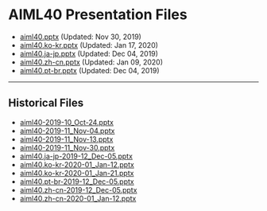 <!--
This is a machine generated file, and should not be edited, as it will be overwritten with future updates.
-->

# AIML40 Presentation Files

- [aiml40.pptx](https://globaleventcdn.blob.core.windows.net/assets/aiml/aiml40/aiml40.pptx) (Updated: Nov 30, 2019)
- [aiml40.ko-kr.pptx](https://globaleventcdn.blob.core.windows.net/assets/aiml/aiml40/aiml40.ko-kr.pptx) (Updated: Jan 17, 2020)
- [aiml40.ja-jp.pptx](https://globaleventcdn.blob.core.windows.net/assets/aiml/aiml40/aiml40.ja-jp.pptx) (Updated: Dec 04, 2019)
- [aiml40.zh-cn.pptx](https://globaleventcdn.blob.core.windows.net/assets/aiml/aiml40/aiml40.zh-cn.pptx) (Updated: Jan 09, 2020)
- [aiml40.pt-br.pptx](https://globaleventcdn.blob.core.windows.net/assets/aiml/aiml40/aiml40.pt-br.pptx) (Updated: Dec 04, 2019)
---
## Historical Files
- [aiml40-2019-10_Oct-24.pptx](https://globaleventcdn.blob.core.windows.net/assets/aiml/aiml40/aiml40-2019-10_Oct-24.pptx)
- [aiml40-2019-11_Nov-04.pptx](https://globaleventcdn.blob.core.windows.net/assets/aiml/aiml40/aiml40-2019-11_Nov-04.pptx)
- [aiml40-2019-11_Nov-13.pptx](https://globaleventcdn.blob.core.windows.net/assets/aiml/aiml40/aiml40-2019-11_Nov-13.pptx)
- [aiml40-2019-11_Nov-30.pptx](https://globaleventcdn.blob.core.windows.net/assets/aiml/aiml40/aiml40-2019-11_Nov-30.pptx)
- [aiml40.ja-jp-2019-12_Dec-05.pptx](https://globaleventcdn.blob.core.windows.net/assets/aiml/aiml40/aiml40.ja-jp-2019-12_Dec-05.pptx)
- [aiml40.ko-kr-2020-01_Jan-12.pptx](https://globaleventcdn.blob.core.windows.net/assets/aiml/aiml40/aiml40.ko-kr-2020-01_Jan-12.pptx)
- [aiml40.ko-kr-2020-01_Jan-21.pptx](https://globaleventcdn.blob.core.windows.net/assets/aiml/aiml40/aiml40.ko-kr-2020-01_Jan-21.pptx)
- [aiml40.pt-br-2019-12_Dec-05.pptx](https://globaleventcdn.blob.core.windows.net/assets/aiml/aiml40/aiml40.pt-br-2019-12_Dec-05.pptx)
- [aiml40.zh-cn-2019-12_Dec-05.pptx](https://globaleventcdn.blob.core.windows.net/assets/aiml/aiml40/aiml40.zh-cn-2019-12_Dec-05.pptx)
- [aiml40.zh-cn-2020-01_Jan-12.pptx](https://globaleventcdn.blob.core.windows.net/assets/aiml/aiml40/aiml40.zh-cn-2020-01_Jan-12.pptx)


